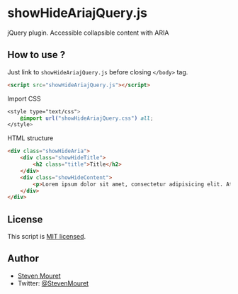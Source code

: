 # showHideAriajQuery.js

jQuery plugin. Accessible collapsible content with ARIA

## How to use ?

Just link to `showHideAriajQuery.js` before closing `</body>` tag.

```html
<script src="showHideAriajQuery.js"></script>
```

Import CSS

```css
<style type="text/css">
	@import url("showHideAriajQuery.css") all;
</style>
```

HTML structure

```html
<div class="showHideAria">
	<div class="showHideTitle">
		<h2 class="title">Title</h2>
	</div>
	<div class="showHideContent">
		<p>Lorem ipsum dolor sit amet, consectetur adipisicing elit. Atque consectetur deserunt dolor enim excepturi expedita in incidunt ipsum, iste iusto modi mollitia ratione veniam voluptatum.</p>
	</div>
</div>
```


## License

This script is [MIT licensed](http://outline.mit-license.org/).

## Author

* [Steven Mouret](http://www.steven-mouret.fr)
* Twitter: [@StevenMouret](https://twitter.com/StevenMouret)